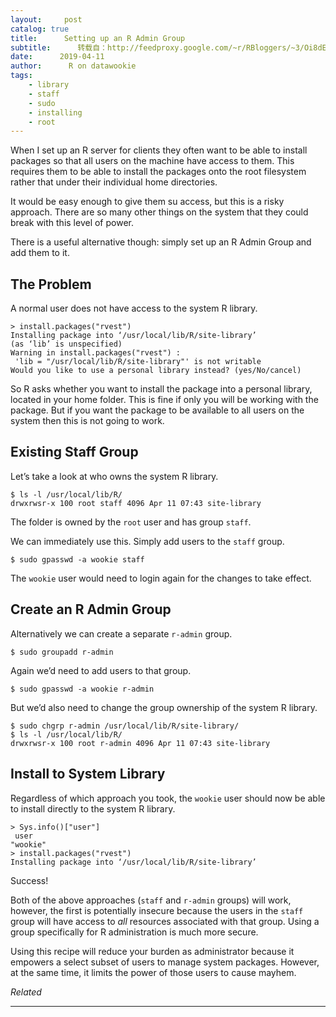 ```yaml
---
layout:     post
catalog: true
title:      Setting up an R Admin Group
subtitle:      转载自：http://feedproxy.google.com/~r/RBloggers/~3/Oi8dEcULLps/
date:      2019-04-11
author:      R on datawookie
tags:
    - library
    - staff
    - sudo
    - installing
    - root
---
```






When I set up an R server for clients they often want to be able to install packages so that all users on the machine have access to them. This requires them to be able to install the packages onto the root filesystem rather that under their individual home directories.

It would be easy enough to give them su access, but this is a risky approach. There are so many other things on the system that they could break with this level of power.

There is a useful alternative though: simply set up an R Admin Group and add them to it.

## The Problem

A normal user does not have access to the system R library.

```
> install.packages("rvest")
Installing package into ‘/usr/local/lib/R/site-library’
(as ‘lib’ is unspecified)
Warning in install.packages("rvest") :
 'lib = "/usr/local/lib/R/site-library"' is not writable
Would you like to use a personal library instead? (yes/No/cancel)
```

So R asks whether you want to install the package into a personal library, located in your home folder. This is fine if only you will be working with the package. But if you want the package to be available to all users on the system then this is not going to work.

## Existing Staff Group

Let’s take a look at who owns the system R library.

```
$ ls -l /usr/local/lib/R/
drwxrwsr-x 100 root staff 4096 Apr 11 07:43 site-library
```

The folder is owned by the `root` user and has group `staff`.

We can immediately use this. Simply add users to the `staff` group.

```
$ sudo gpasswd -a wookie staff
```

The `wookie` user would need to login again for the changes to take effect.

## Create an R Admin Group

Alternatively we can create a separate `r-admin` group.

```
$ sudo groupadd r-admin
```

Again we’d need to add users to that group.

```
$ sudo gpasswd -a wookie r-admin
```

But we’d also need to change the group ownership of the system R library.

```
$ sudo chgrp r-admin /usr/local/lib/R/site-library/
$ ls -l /usr/local/lib/R/
drwxrwsr-x 100 root r-admin 4096 Apr 11 07:43 site-library
```

## Install to System Library

Regardless of which approach you took, the `wookie` user should now be able to install directly to the system R library.

```
> Sys.info()["user"]
 user 
"wookie" 
> install.packages("rvest")
Installing package into ‘/usr/local/lib/R/site-library’
```

Success!

Both of the above approaches (`staff` and `r-admin` groups) will work, however, the first is potentially insecure because the users in the `staff` group will have access to *all* resources associated with that group. Using a group specifically for R administration is much more secure.

Using this recipe will reduce your burden as administrator because it empowers a select subset of users to manage system packages. However, at the same time, it limits the power of those users to cause mayhem.


*Related*








---
